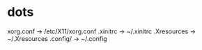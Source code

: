 # dots

xorg.conf -> /etc/X11/xorg.conf
.xinitrc -> ~/.xinitrc
.Xresources -> ~/.Xresources
.config/ -> ~/.config

